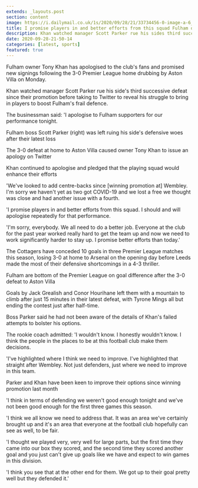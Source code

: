 ```yaml
---
extends: _layouts.post
section: content
image: https://i.dailymail.co.uk/1s/2020/09/28/21/33734456-0-image-a-6_1601325872627.jpg 
title: I promise players in and better efforts from this squad Fulham owner Tony Khan apologises to fans 
description: Khan watched manager Scott Parker rue his sides third successive defeat since their promotion before taking to Twitter to reveal his struggle to bring in players to boost Fulhams frail defence. 
date: 2020-09-28-21-50-14 
categories: [latest, sports] 
featured: true 
--- 
```

Fulham owner Tony Khan has apologised to the club's fans and promised new signings following the 3-0 Premier League home drubbing by Aston Villa on Monday.

Khan watched manager Scott Parker rue his side's third successive defeat since their promotion before taking to Twitter to reveal his struggle to bring in players to boost Fulham's frail defence. 

The businessman said: 'I apologise to Fulham supporters for our performance tonight.

Fulham boss Scott Parker (right) was left ruing his side's defensive woes after their latest loss

The 3-0 defeat at home to Aston Villa caused owner Tony Khan to issue an apology on Twitter

Khan continued to apologise and pledged that the playing squad would enhance their efforts

'We've looked to add centre-backs since [winning promotion at] Wembley. I'm sorry we haven't yet as two got COVID-19 and we lost a free we thought was close and had another issue with a fourth.

'I promise players in and better efforts from this squad. I should and will apologise repeatedly for that performance.

'I'm sorry, everybody. We all need to do a better job. Everyone at the club for the past year worked really hard to get the team up and now we need to work significantly harder to stay up. I promise better efforts than today.'

The Cottagers have conceded 10 goals in three Premier League matches this season, losing 3-0 at home to Arsenal on the opening day before Leeds made the most of their defensive shortcomings in a 4-3 thriller. 

Fulham are bottom of the Premier League on goal difference after the 3-0 defeat to Aston Villa

Goals by Jack Grealish and Conor Hourihane left them with a mountain to climb after just 15 minutes in their latest defeat, with Tyrone Mings all but ending the contest just after half-time.

Boss Parker said he had not been aware of the details of Khan's failed attempts to bolster his options.

The rookie coach admitted: 'I wouldn't know. I honestly wouldn't know. I think the people in the places to be at this football club make them decisions.

'I've highlighted where I think we need to improve. I've highlighted that straight after Wembley. Not just defenders, just where we need to improve in this team.

Parker and Khan have been keen to improve their options since winning promotion last month

 'I think in terms of defending we weren't good enough tonight and we've not been good enough for the first three games this season.

'I think we all know we need to address that. It was an area we've certainly brought up and it's an area that everyone at the football club hopefully can see as well, to be fair.

'I thought we played very, very well for large parts, but the first time they came into our box they scored, and the second time they scored another goal and you just can't give up goals like we have and expect to win games in this division.

'I think you see that at the other end for them. We got up to their goal pretty well but they defended it.'

